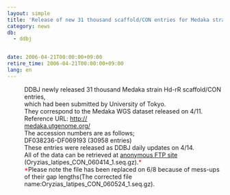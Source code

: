 ```yaml
---
layout: simple
title: 'Release of new 31 thousand scaffold/CON entries for Medaka strain Hd-rR'
category: news
db:
  - ddbj


date: 2006-04-21T00:00:00+09:00
retire_time: 2006-04-21T00:00:00+09:00
lang: en
---
```


<dd>DDBJ newly released 31 thousand Medaka strain Hd-rR scaffold/CON entries,<br> which had been submitted by University of Tokyo.<br> They correspond to the Medaka WGS dataset released on 4/11.
<dd>Reference URL: <a href="http://medaka.utgenome.org/" target="_blank">http://<br>medaka.utgenome.org/</a>
<dd>The accession numbers are as follows;
<dd>DF038236-DF069193 (30958 entries)
<dd>These entries were released as DDBJ daily updates on 4/14.<br> All of the data can be retrieved at <a href="https://ddbj.nig.ac.jp/public/ddbj_database/mass/Oryzias_latipes_CON/">anonymous FTP site</a> (Oryzias_latipes_CON_060414_1.seq.gz).<font color="#ff0000">*</font>
<dd>
    <font color="#ff0000">*</font>Please note the file has been replaced on 6/8 because of mess-ups of their gap lengths(The corrected file name:Oryzias_latipes_CON_060524_1.seq.gz).
</dd>
</dd>
</dd>
</dd>
</dd>
</dd>

